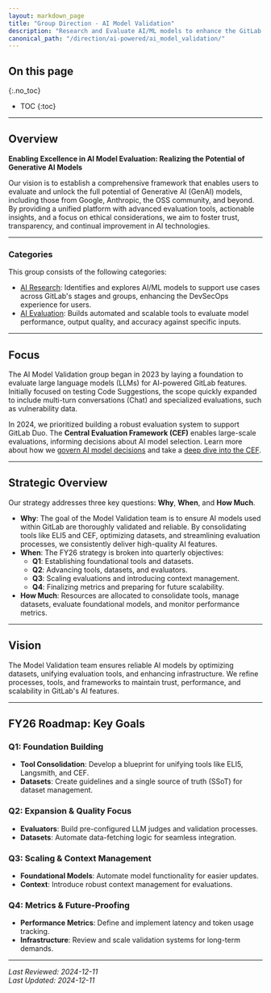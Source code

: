 ```yaml
---
layout: markdown_page
title: "Group Direction - AI Model Validation"
description: "Research and Evaluate AI/ML models to enhance the GitLab product with Generative AI."
canonical_path: "/direction/ai-powered/ai_model_validation/"
---
```


## On this page
{:.no_toc}

- TOC
{:toc}

---

## Overview

**Enabling Excellence in AI Model Evaluation: Realizing the Potential of Generative AI Models**

Our vision is to establish a comprehensive framework that enables users to evaluate and unlock the full potential of Generative AI (GenAI) models, including those from Google, Anthropic, the OSS community, and beyond. By providing a unified platform with advanced evaluation tools, actionable insights, and a focus on ethical considerations, we aim to foster trust, transparency, and continual improvement in AI technologies.

---

### Categories 

This group consists of the following categories:

- [AI Research](/direction/ai-powered/ai_model_validation/ai_research): Identifies and explores AI/ML models to support use cases across GitLab's stages and groups, enhancing the DevSecOps experience for users.  
- [AI Evaluation](/direction/ai-powered/ai_model_validation/ai_evaluation): Builds automated and scalable tools to evaluate model performance, output quality, and accuracy against specific inputs.

---

## Focus

The AI Model Validation group began in 2023 by laying a foundation to evaluate large language models (LLMs) for AI-powered GitLab features. Initially focused on testing Code Suggestions, the scope quickly expanded to include multi-turn conversations (Chat) and specialized evaluations, such as vulnerability data.

In 2024, we prioritized building a robust evaluation system to support GitLab Duo. The **Central Evaluation Framework (CEF)** enables large-scale evaluations, informing decisions about AI model selection. Learn more about how we [govern AI model decisions](#) and take a [deep dive into the CEF](/blog/2024/05/09/developing-gitlab-duo-how-we-validate-and-test-ai-models-at-scale/).

---

## Strategic Overview

Our strategy addresses three key questions: **Why**, **When**, and **How Much**.

- **Why**: The goal of the Model Validation team is to ensure AI models used within GitLab are thoroughly validated and reliable. By consolidating tools like ELI5 and CEF, optimizing datasets, and streamlining evaluation processes, we consistently deliver high-quality AI features.
- **When**: The FY26 strategy is broken into quarterly objectives:
  - **Q1**: Establishing foundational tools and datasets.
  - **Q2**: Advancing tools, datasets, and evaluators.
  - **Q3**: Scaling evaluations and introducing context management.
  - **Q4**: Finalizing metrics and preparing for future scalability.
- **How Much**: Resources are allocated to consolidate tools, manage datasets, evaluate foundational models, and monitor performance metrics.

---

## Vision

The Model Validation team ensures reliable AI models by optimizing datasets, unifying evaluation tools, and enhancing infrastructure. We refine processes, tools, and frameworks to maintain trust, performance, and scalability in GitLab's AI features.

---

## FY26 Roadmap: Key Goals

### Q1: Foundation Building
- **Tool Consolidation**: Develop a blueprint for unifying tools like ELI5, Langsmith, and CEF.
- **Datasets**: Create guidelines and a single source of truth (SSoT) for dataset management.

### Q2: Expansion & Quality Focus
- **Evaluators**: Build pre-configured LLM judges and validation processes.
- **Datasets**: Automate data-fetching logic for seamless integration.

### Q3: Scaling & Context Management
- **Foundational Models**: Automate model functionality for easier updates.
- **Context**: Introduce robust context management for evaluations.

### Q4: Metrics & Future-Proofing
- **Performance Metrics**: Define and implement latency and token usage tracking.
- **Infrastructure**: Review and scale validation systems for long-term demands.

---

*Last Reviewed: 2024-12-11  
Last Updated: 2024-12-11*
</p>